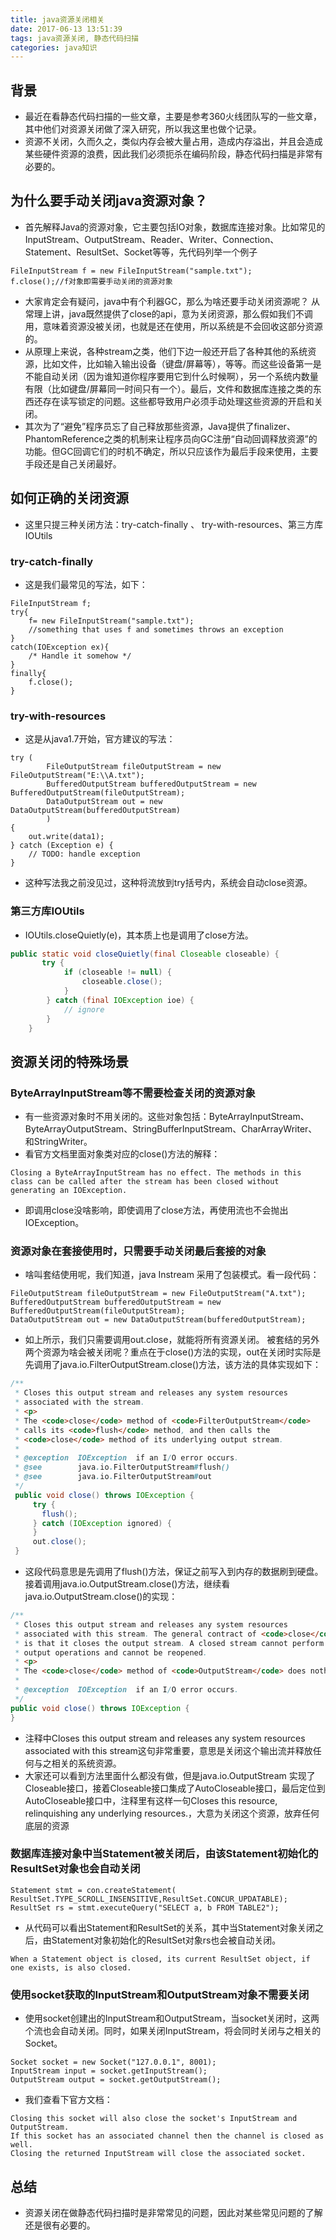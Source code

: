 ```yaml
---
title: java资源关闭相关
date: 2017-06-13 13:51:39
tags: java资源关闭, 静态代码扫描
categories: java知识
---
```

## 背景
- 最近在看静态代码扫描的一些文章，主要是参考360火线团队写的一些文章，其中他们对资源关闭做了深入研究，所以我这里也做个记录。
- 资源不关闭，久而久之，类似内存会被大量占用，造成内存溢出，并且会造成某些硬件资源的浪费，因此我们必须扼杀在编码阶段，静态代码扫描是非常有必要的。

## 为什么要手动关闭java资源对象？
- 首先解释Java的资源对象，它主要包括IO对象，数据库连接对象。比如常见的InputStream、OutputStream、Reader、Writer、Connection、Statement、ResultSet、Socket等等，先代码列举一个例子
``` file
FileInputStream f = new FileInputStream("sample.txt");
f.close();//f对象即需要手动关闭的资源对象
```
- 大家肯定会有疑问，java中有个利器GC，那么为啥还要手动关闭资源呢？ 从常理上讲，java既然提供了close的api，意为关闭资源，那么假如我们不调用，意味着资源没被关闭，也就是还在使用，所以系统是不会回收这部分资源的。
- 从原理上来说，各种stream之类，他们下边一般还开启了各种其他的系统资源，比如文件，比如输入输出设备（键盘/屏幕等），等等。而这些设备第一是不能自动关闭（因为谁知道你程序要用它到什么时候啊），另一个系统内数量有限（比如键盘/屏幕同一时间只有一个）。最后，文件和数据库连接之类的东西还存在读写锁定的问题。这些都导致用户必须手动处理这些资源的开启和关闭。
- 其次为了“避免”程序员忘了自己释放那些资源，Java提供了finalizer、PhantomReference之类的机制来让程序员向GC注册“自动回调释放资源”的功能。但GC回调它们的时机不确定，所以只应该作为最后手段来使用，主要手段还是自己关闭最好。

## 如何正确的关闭资源
- 这里只提三种关闭方法：try-catch-finally 、 try-with-resources、第三方库IOUtils

### try-catch-finally
- 这是我们最常见的写法，如下：

``` file
FileInputStream f;
try{
    f= new FileInputStream("sample.txt");
    //something that uses f and sometimes throws an exception
}
catch(IOException ex){
    /* Handle it somehow */
}
finally{
    f.close();
}
```

### try-with-resources
- 这是从java1.7开始，官方建议的写法：

``` file
try (
        FileOutputStream fileOutputStream = new FileOutputStream("E:\\A.txt");
        BufferedOutputStream bufferedOutputStream = new BufferedOutputStream(fileOutputStream);
        DataOutputStream out = new DataOutputStream(bufferedOutputStream)
        )
{       
    out.write(data1);
} catch (Exception e) {
    // TODO: handle exception
}
```
- 这种写法我之前没见过，这种将流放到try括号内，系统会自动close资源。

### 第三方库IOUtils
- IOUtils.closeQuietly(e)，其本质上也是调用了close方法。

``` java
public static void closeQuietly(final Closeable closeable) {
       try {
            if (closeable != null) {
                closeable.close();
            }
        } catch (final IOException ioe) {
            // ignore
        }
    }
```

## 资源关闭的特殊场景

### ByteArrayInputStream等不需要检查关闭的资源对象
- 有一些资源对象时不用关闭的。这些对象包括：ByteArrayInputStream、ByteArrayOutputStream、StringBufferInputStream、CharArrayWriter、和StringWriter。
- 看官方文档里面对象类对应的close()方法的解释：

``` file
Closing a ByteArrayInputStream has no effect. The methods in this class can be called after the stream has been closed without generating an IOException.
```
- 即调用close没啥影响，即使调用了close方法，再使用流也不会抛出IOException。

### 资源对象在套接使用时，只需要手动关闭最后套接的对象
- 啥叫套结使用呢，我们知道，java Instream 采用了包装模式。看一段代码：

``` file
FileOutputStream fileOutputStream = new FileOutputStream("A.txt");
BufferedOutputStream bufferedOutputStream = new BufferedOutputStream(fileOutputStream);
DataOutputStream out = new DataOutputStream(bufferedOutputStream);
```
- 如上所示，我们只需要调用out.close，就能将所有资源关闭。 被套结的另外两个资源为啥会被关闭呢？重点在于close()方法的实现，out在关闭时实际是先调用了java.io.FilterOutputStream.close()方法，该方法的具体实现如下：

``` java
/**
 * Closes this output stream and releases any system resources
 * associated with the stream.
 * <p>
 * The <code>close</code> method of <code>FilterOutputStream</code>
 * calls its <code>flush</code> method, and then calls the
 * <code>close</code> method of its underlying output stream.
 *
 * @exception  IOException  if an I/O error occurs.
 * @see        java.io.FilterOutputStream#flush()
 * @see        java.io.FilterOutputStream#out
 */
 public void close() throws IOException {
     try {
       flush();
     } catch (IOException ignored) {
     }
     out.close();
 }
```
- 这段代码意思是先调用了flush()方法，保证之前写入到内存的数据刷到硬盘。接着调用java.io.OutputStream.close()方法，继续看java.io.OutputStream.close()的实现：

``` java
/**
 * Closes this output stream and releases any system resources
 * associated with this stream. The general contract of <code>close</code>
 * is that it closes the output stream. A closed stream cannot perform
 * output operations and cannot be reopened.
 * <p>
 * The <code>close</code> method of <code>OutputStream</code> does nothing.
 *
 * @exception  IOException  if an I/O error occurs.
 */
public void close() throws IOException {
}
```
- 注释中Closes this output stream and releases any system resources associated with this stream这句非常重要，意思是关闭这个输出流并释放任何与之相关的系统资源。
- 大家还可以看到方法里面什么都没有做，但是java.io.OutputStream 实现了 Closeable接口，接着Closeable接口集成了AutoCloseable接口，最后定位到AutoCloseable接口中，注释里有这样一句Closes this resource, relinquishing any underlying resources.，大意为关闭这个资源，放弃任何底层的资源

### 数据库连接对象中当Statement被关闭后，由该Statement初始化的ResultSet对象也会自动关闭

``` file
Statement stmt = con.createStatement( ResultSet.TYPE_SCROLL_INSENSITIVE,ResultSet.CONCUR_UPDATABLE);
ResultSet rs = stmt.executeQuery("SELECT a, b FROM TABLE2");
```
- 从代码可以看出Statement和ResultSet的关系，其中当Statement对象关闭之后，由Statement对象初始化的ResultSet对象rs也会被自动关闭。

``` file
When a Statement object is closed, its current ResultSet object, if one exists, is also closed.
```

### 使用socket获取的InputStream和OutputStream对象不需要关闭
- 使用socket创建出的InputStream和OutputStream，当socket关闭时，这两个流也会自动关闭。同时，如果关闭InputStream，将会同时关闭与之相关的Socket。

``` file
Socket socket = new Socket("127.0.0.1", 8001);
InputStream input = socket.getInputStream();
OutputStream output = socket.getOutputStream();
```

- 我们查看下官方文档：

``` file
Closing this socket will also close the socket's InputStream and OutputStream.
If this socket has an associated channel then the channel is closed as well.
Closing the returned InputStream will close the associated socket.
```

## 总结
- 资源关闭在做静态代码扫描时是非常常见的问题，因此对某些常见问题的了解还是很有必要的。
